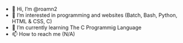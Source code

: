 - 👋 Hi, I’m @roamn2
- 👀 I’m interested in programming and websites (Batch, Bash, Python, HTML & CSS, C)
- 🌱 I’m currently learning The C Programmig Language
- 📫 How to reach me (N/A)

<!---
roamn2/roamn2 is a ✨ special ✨ repository because its `README.md` (this file) appears on your GitHub profile.
You can click the Preview link to take a look at your changes.
--->
